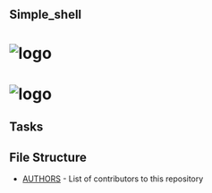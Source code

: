 ## Simple_shell

# ![logo](https://i.imgur.com/5vtaHRv.jpeg)
# ![logo](https://cdn.pixabay.com/photo/2016/01/26/15/57/sea-1162770_960_720.png)

## Tasks
## File Structure
* [AUTHORS](AUTHORS) - List of contributors to this repository
